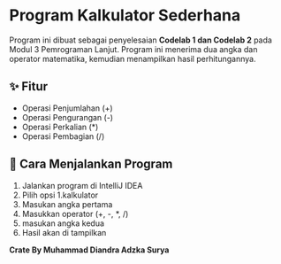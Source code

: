 # Program Kalkulator Sederhana
Program ini dibuat sebagai penyelesaian **Codelab 1 dan Codelab 2** pada Modul 3 Pemrograman Lanjut.
Program ini menerima dua angka dan operator matematika, kemudian menampilkan hasil perhitungannya.

## ✨ **Fitur**
- Operasi Penjumlahan (+)
- Operasi Pengurangan (-)
- Operasi Perkalian (*)
- Operasi Pembagian (/)

## 🚀 **Cara Menjalankan Program**
1. Jalankan program di IntelliJ IDEA
2. Pilih opsi 1.kalkulator
3. Masukan angka pertama
4. Masukkan operator (+, -, *, /)
5. masukan angka kedua
6. Hasil akan di tampilkan





**Crate By Muhammad Diandra Adzka Surya** 
